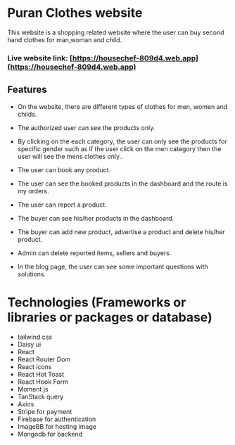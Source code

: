 # Puran Clothes website

This website is a shopping related website where the user can buy second hand clothes for man,woman and child.


### Live website link: [https://housechef-809d4.web.app](https://housechef-809d4.web.app)



## Features

* On the website, there are different types of clothes for men, women and childs.

* The authorized user can see the products only.

* By clicking on the each category, the user can only see the products for specific gender such as if the user click on the men category then the user will see the mens clothes only..

* The user can book any product.

* The user can see the booked products in the dashboard and the route is my orders.

* The user can report a product.

* The buyer can see his/her products in the dashboard.

* The buyer can add new product, advertise a product and delete his/her product.

* Admin can delete reported items, sellers and buyers.

* In the blog page, the user can see some important questions with solutions.

# Technologies (Frameworks or libraries or packages or database)

* tailwind css
* Daisy ui
* React
* React Router Dom
* React icons
* React Hot Toast
* React Hook Form
* Moment js
* TanStack query
* Axios
* Stripe for payment
* Firebase for authentication
* ImageBB for hosting image
* Mongodb for backend

